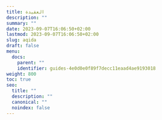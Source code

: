```yaml
---
title: العقيدة
description: ""
summary: ""
date: 2023-09-07T16:06:50+02:00
lastmod: 2023-09-07T16:06:50+02:00
slug: aqida
draft: false
menu:
  docs:
    parent: ""
    identifier: guides-4e0d0e0f89f7decc11eaad4ae9193018
weight: 800
toc: true
seo:
  title: ""
  description: ""
  canonical: ""
  noindex: false
---
```

